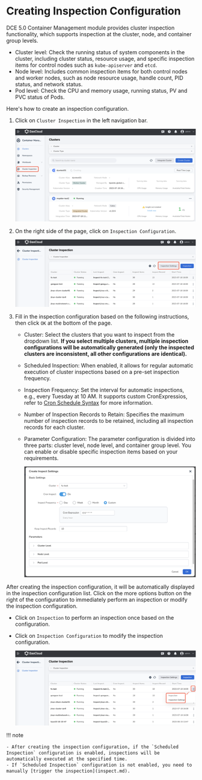 # Creating Inspection Configuration

DCE 5.0 Container Management module provides cluster inspection functionality, which supports inspection at the cluster, node, and container group levels.

- Cluster level: Check the running status of system components in the cluster, including cluster status, resource usage, and specific inspection items for control nodes such as `kube-apiserver` and `etcd`.
- Node level: Includes common inspection items for both control nodes and worker nodes, such as node resource usage, handle count, PID status, and network status.
- Pod level: Check the CPU and memory usage, running status, PV and PVC status of Pods.

Here's how to create an inspection configuration.

1. Click on `Cluster Inspection` in the left navigation bar.

    ![nav](../../images/inspect01.png)

2. On the right side of the page, click on `Inspection Configuration`.

    ![create](../../images/inspect02.png)

3. Fill in the inspection configuration based on the following instructions, then click `OK` at the bottom of the page.

    - Cluster: Select the clusters that you want to inspect from the dropdown list. **If you select multiple clusters, multiple inspection configurations will be automatically generated (only the inspected clusters are inconsistent, all other configurations are identical).**
    - Scheduled Inspection: When enabled, it allows for regular automatic execution of cluster inspections based on a pre-set inspection frequency.
    - Inspection Frequency: Set the interval for automatic inspections, e.g., every Tuesday at 10 AM. It supports custom CronExpressios, refer to [Cron Schedule Syntax](https://kubernetes.io/docs/concepts/workloads/controllers/cron-jobs/#cron-schedule-syntax) for more information.
    - Number of Inspection Records to Retain: Specifies the maximum number of inspection records to be retained, including all inspection records for each cluster.
    - Parameter Configuration: The parameter configuration is divided into three parts: cluster level, node level, and container group level. You can enable or disable specific inspection items based on your requirements.

        ![basic](../../images/inspect03.png)

After creating the inspection configuration, it will be automatically displayed in the inspection configuration list. Click on the more options button on the right of the configuration to immediately perform an inspection or modify the inspection configuration.

- Click on `Inspection` to perform an inspection once based on the configuration.
- Click on `Inspection Configuration` to modify the inspection configuration.

    ![basic](../../images/inspect06.png)

!!! note

    - After creating the inspection configuration, if the `Scheduled Inspection` configuration is enabled, inspections will be automatically executed at the specified time.
    - If `Scheduled Inspection` configuration is not enabled, you need to manually [trigger the inspection](inspect.md).